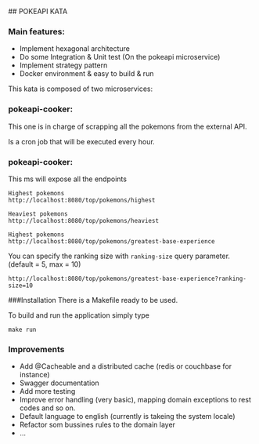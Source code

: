 ## POKEAPI KATA

### Main features:
- Implement hexagonal architecture
- Do some Integration & Unit test (On the pokeapi microservice)
- Implement strategy pattern
- Docker environment & easy to build & run 

This kata is composed of two microservices:

### pokeapi-cooker:
This one is in charge of scrapping all the pokemons from the external API.
 
Is a cron job that will be executed every hour.

### pokeapi-cooker:
This ms will expose all the endpoints

```
Highest pokemons
http://localhost:8080/top/pokemons/highest

Heaviest pokemons
http://localhost:8080/top/pokemons/heaviest

Highest pokemons
http://localhost:8080/top/pokemons/greatest-base-experience
```

You can specify the ranking size with `ranking-size` query parameter. (default = 5, max = 10) 
```
http://localhost:8080/top/pokemons/greatest-base-experience?ranking-size=10
```

###Installation
There is a Makefile ready to be used.

To build and run the application simply type

```
make run 
```

### Improvements

- Add @Cacheable and a distributed cache (redis or couchbase for instance)
- Swagger documentation
- Add more testing
- Improve error handling (very basic), mapping domain exceptions to rest codes and so on.
- Default language to english (currently is takeing the system locale)
- Refactor som bussines rules to the domain layer
- ...

